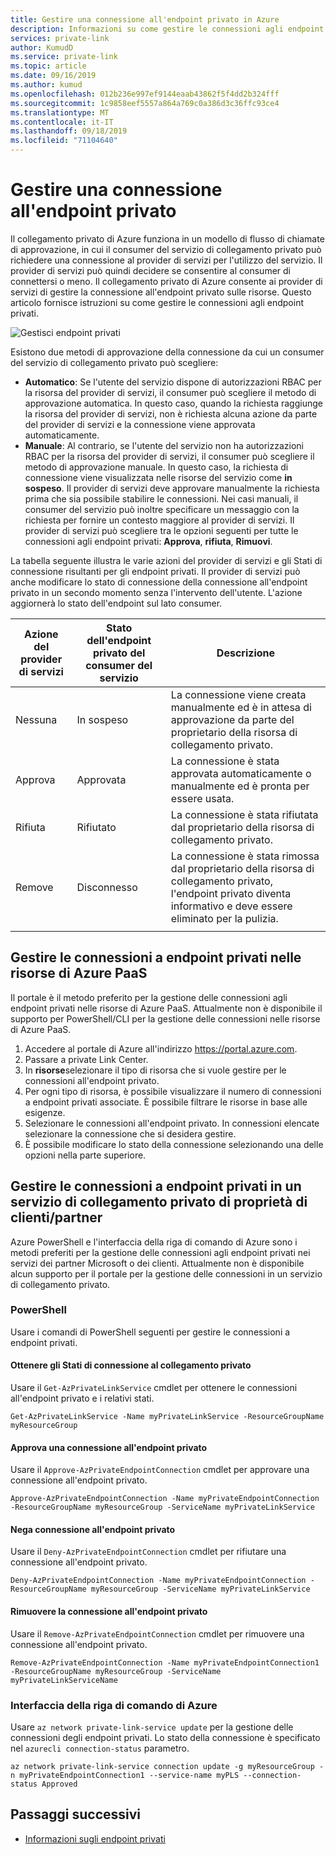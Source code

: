 ```yaml
---
title: Gestire una connessione all'endpoint privato in Azure
description: Informazioni su come gestire le connessioni agli endpoint privati in Azure
services: private-link
author: KumudD
ms.service: private-link
ms.topic: article
ms.date: 09/16/2019
ms.author: kumud
ms.openlocfilehash: 012b236e997ef9144eaab43862f5f4dd2b324fff
ms.sourcegitcommit: 1c9858eef5557a864a769c0a386d3c36ffc93ce4
ms.translationtype: MT
ms.contentlocale: it-IT
ms.lasthandoff: 09/18/2019
ms.locfileid: "71104640"
---
```

# <a name="manage-a-private-endpoint-connection"></a>Gestire una connessione all'endpoint privato
Il collegamento privato di Azure funziona in un modello di flusso di chiamate di approvazione, in cui il consumer del servizio di collegamento privato può richiedere una connessione al provider di servizi per l'utilizzo del servizio. Il provider di servizi può quindi decidere se consentire al consumer di connettersi o meno. Il collegamento privato di Azure consente ai provider di servizi di gestire la connessione all'endpoint privato sulle risorse. Questo articolo fornisce istruzioni su come gestire le connessioni agli endpoint privati.

![Gestisci endpoint privati](media/manage-private-endpoint/manage-private-endpoint.png)

Esistono due metodi di approvazione della connessione da cui un consumer del servizio di collegamento privato può scegliere:
- **Automatico**: Se l'utente del servizio dispone di autorizzazioni RBAC per la risorsa del provider di servizi, il consumer può scegliere il metodo di approvazione automatica. In questo caso, quando la richiesta raggiunge la risorsa del provider di servizi, non è richiesta alcuna azione da parte del provider di servizi e la connessione viene approvata automaticamente. 
- **Manuale**: Al contrario, se l'utente del servizio non ha autorizzazioni RBAC per la risorsa del provider di servizi, il consumer può scegliere il metodo di approvazione manuale. In questo caso, la richiesta di connessione viene visualizzata nelle risorse del servizio come **in sospeso**. Il provider di servizi deve approvare manualmente la richiesta prima che sia possibile stabilire le connessioni. Nei casi manuali, il consumer del servizio può inoltre specificare un messaggio con la richiesta per fornire un contesto maggiore al provider di servizi. Il provider di servizi può scegliere tra le opzioni seguenti per tutte le connessioni agli endpoint privati: **Approva**, **rifiuta**, **Rimuovi**.

La tabella seguente illustra le varie azioni del provider di servizi e gli Stati di connessione risultanti per gli endpoint privati.  Il provider di servizi può anche modificare lo stato di connessione della connessione all'endpoint privato in un secondo momento senza l'intervento dell'utente. L'azione aggiornerà lo stato dell'endpoint sul lato consumer. 


|Azione del provider di servizi   |Stato dell'endpoint privato del consumer del servizio   |Descrizione   |
|---------|---------|---------|
|Nessuna    |    In sospeso     |    La connessione viene creata manualmente ed è in attesa di approvazione da parte del proprietario della risorsa di collegamento privato.       |
|Approva    |  Approvata       |  La connessione è stata approvata automaticamente o manualmente ed è pronta per essere usata.     |
|Rifiuta     | Rifiutato        | La connessione è stata rifiutata dal proprietario della risorsa di collegamento privato.        |
|Remove    |  Disconnesso       | La connessione è stata rimossa dal proprietario della risorsa di collegamento privato, l'endpoint privato diventa informativo e deve essere eliminato per la pulizia.        |
|   |         |         |
   
## <a name="manage-private-endpoint-connections-on-azure-paas-resources"></a>Gestire le connessioni a endpoint privati nelle risorse di Azure PaaS
Il portale è il metodo preferito per la gestione delle connessioni agli endpoint privati nelle risorse di Azure PaaS. Attualmente non è disponibile il supporto per PowerShell/CLI per la gestione delle connessioni nelle risorse di Azure PaaS.
1. Accedere al portale di Azure all'indirizzo https://portal.azure.com.
2. Passare a private Link Center.
3. In **risorse**selezionare il tipo di risorsa che si vuole gestire per le connessioni all'endpoint privato.
4. Per ogni tipo di risorsa, è possibile visualizzare il numero di connessioni a endpoint privati associate. È possibile filtrare le risorse in base alle esigenze.
5. Selezionare le connessioni all'endpoint privato.  In connessioni elencate selezionare la connessione che si desidera gestire. 
6. È possibile modificare lo stato della connessione selezionando una delle opzioni nella parte superiore.

## <a name="manage-private-endpoint-connections-on-a-customerpartner-owned-private-link-service"></a>Gestire le connessioni a endpoint privati in un servizio di collegamento privato di proprietà di clienti/partner

Azure PowerShell e l'interfaccia della riga di comando di Azure sono i metodi preferiti per la gestione delle connessioni agli endpoint privati nei servizi dei partner Microsoft o dei clienti. Attualmente non è disponibile alcun supporto per il portale per la gestione delle connessioni in un servizio di collegamento privato.  
 
### <a name="powershell"></a>PowerShell 
  
Usare i comandi di PowerShell seguenti per gestire le connessioni a endpoint privati.  
#### <a name="get-private-link-connection-states"></a>Ottenere gli Stati di connessione al collegamento privato 
Usare il `Get-AzPrivateLinkService` cmdlet per ottenere le connessioni all'endpoint privato e i relativi stati.  
```azurepowershell
Get-AzPrivateLinkService -Name myPrivateLinkService -ResourceGroupName myResourceGroup 
 ```
 
#### <a name="approve-a-private-endpoint-connection"></a>Approva una connessione all'endpoint privato 
 
Usare il `Approve-AzPrivateEndpointConnection` cmdlet per approvare una connessione all'endpoint privato. 
 
```azurepowershell
Approve-AzPrivateEndpointConnection -Name myPrivateEndpointConnection -ResourceGroupName myResourceGroup -ServiceName myPrivateLinkService
```
 
#### <a name="deny-private-endpoint-connection"></a>Nega connessione all'endpoint privato 
 
Usare il `Deny-AzPrivateEndpointConnection` cmdlet per rifiutare una connessione all'endpoint privato. 
```azurepowershell
Deny-AzPrivateEndpointConnection -Name myPrivateEndpointConnection -ResourceGroupName myResourceGroup -ServiceName myPrivateLinkService 
```
#### <a name="remove-private-endpoint-connection"></a>Rimuovere la connessione all'endpoint privato 
 
Usare il `Remove-AzPrivateEndpointConnection` cmdlet per rimuovere una connessione all'endpoint privato. 
```azurepowershell
Remove-AzPrivateEndpointConnection -Name myPrivateEndpointConnection1 -ResourceGroupName myResourceGroup -ServiceName myPrivateLinkServiceName 
```
 
### <a name="azure-cli"></a>Interfaccia della riga di comando di Azure 
 
Usare `az network private-link-service update` per la gestione delle connessioni degli endpoint privati. Lo stato della connessione è specificato nel ```azurecli connection-status``` parametro. 
```azurecli
az network private-link-service connection update -g myResourceGroup -n myPrivateEndpointConnection1 --service-name myPLS --connection-status Approved 
```

   

## <a name="next-steps"></a>Passaggi successivi
- [Informazioni sugli endpoint privati](private-endpoint-overview.md)
 
